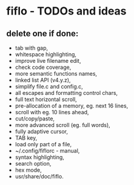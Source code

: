 # fiflo - TODOs and ideas
## delete one if done:
- tab with gap,
- whitespace highlighting,
- improve live filename edit,
- check code coverage,
- more semantic functions names,
- linked list API (v4.y.z),
- simplify file.c and config.c,
- all escapes and formatting control chars,
- full text horizontal scroll,
- pre-allocation of a memory, eg. next 16 lines,
- scroll with eg. 10 lines ahead,
- cut/copy/paste,
- more advanced scroll (eg. full words),
- fully adaptive cursor,
- TAB key,
- load only part of a file,
- ~/.config/fiflorc - manual,
- syntax highlighting,
- search option,
- hex mode,
- usr/share/doc/fiflo.
